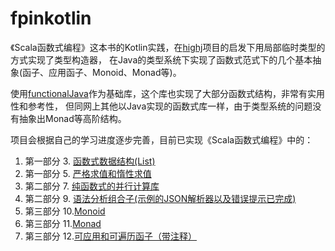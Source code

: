 # fpinkotlin

《Scala函数式编程》这本书的Kotlin实践，在[highj](https://github.com/svn2github/highj)项目的启发下用局部临时类型的方式实现了类型构造器，
在Java的类型系统下实现了函数式范式下的几个基本抽象(函子、应用函子、Monoid、Monad等)。  

使用[functionalJava](https://github.com/functionaljava/functionaljava)作为基础库，这个库也实现了大部分函数式结构，非常有实用性和参考性，
但同网上其他以Java实现的函数式库一样，由于类型系统的问题没有抽象出Monad等高阶结构。  

项目会根据自己的学习进度逐步完善，目前已实现《Scala函数式编程》中的：  
 1. 第一部分 3. [函数式数据结构(List)](https://github.com/Yumenokanata/fpinkotlin/blob/master/src/parsing.main/kotlin/datastructures)
 2. 第一部分 5. [严格求值和惰性求值](https://github.com/Yumenokanata/fpinkotlin/blob/master/src/parsing.main/kotlin/laziness)
 3. 第二部分 7. [纯函数式的并行计算库](https://github.com/Yumenokanata/fpinkotlin/blob/master/src/parsing.main/kotlin/parallelism/Par.kt)
 4. 第二部分 9. [语法分析组合子(示例的JSON解析器以及错误提示已完成)](https://github.com/Yumenokanata/fpinkotlin/blob/master/src/parsing.main/kotlin/parsing.Parsers.kt)
 5. 第三部分 10.[Monoid](https://github.com/Yumenokanata/fpinkotlin/blob/master/src/parsing.main/kotlin/monoid/Monoid.kt)
 6. 第三部分 11.[Monad](https://github.com/Yumenokanata/fpinkotlin/blob/master/src/parsing.main/kotlin/monad/Monad.kt)
 7. 第三部分 12.[可应用和可遍历函子（带注释）](https://github.com/Yumenokanata/fpinkotlin/blob/master/src/parsing.main/kotlin/applicative/Applicative.kt)
